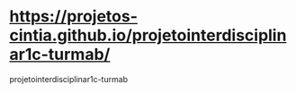 # https://projetos-cintia.github.io/projetointerdisciplinar1c-turmab/
projetointerdisciplinar1c-turmab
